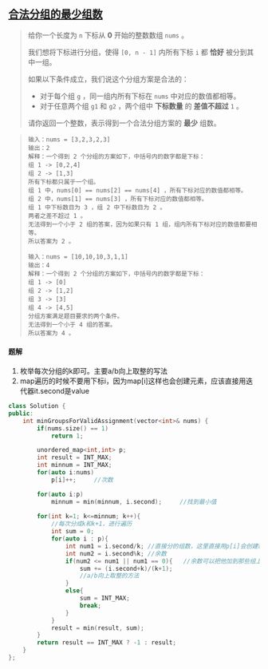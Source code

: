 ## [合法分组的最少组数](https://leetcode.cn/problems/minimum-number-of-groups-to-create-a-valid-assignment/)

> 给你一个长度为 `n` 下标从 **0** 开始的整数数组 `nums` 。
>
> 我们想将下标进行分组，使得 `[0, n - 1]` 内所有下标 `i` 都 **恰好** 被分到其中一组。
>
> 如果以下条件成立，我们说这个分组方案是合法的：
>
> - 对于每个组 `g` ，同一组内所有下标在 `nums` 中对应的数值都相等。
> - 对于任意两个组 `g1` 和 `g2` ，两个组中 **下标数量** 的 **差值不超过** `1` 。
>
> 请你返回一个整数，表示得到一个合法分组方案的 **最少** 组数。

> ```
> 输入：nums = [3,2,3,2,3]
> 输出：2
> 解释：一个得到 2 个分组的方案如下，中括号内的数字都是下标：
> 组 1 -> [0,2,4]
> 组 2 -> [1,3]
> 所有下标都只属于一个组。
> 组 1 中，nums[0] == nums[2] == nums[4] ，所有下标对应的数值都相等。
> 组 2 中，nums[1] == nums[3] ，所有下标对应的数值都相等。
> 组 1 中下标数目为 3 ，组 2 中下标数目为 2 。
> 两者之差不超过 1 。
> 无法得到一个小于 2 组的答案，因为如果只有 1 组，组内所有下标对应的数值都要相等。
> 所以答案为 2 。
> ```
>
> ```
> 输入：nums = [10,10,10,3,1,1]
> 输出：4
> 解释：一个得到 2 个分组的方案如下，中括号内的数字都是下标：
> 组 1 -> [0]
> 组 2 -> [1,2]
> 组 3 -> [3]
> 组 4 -> [4,5]
> 分组方案满足题目要求的两个条件。
> 无法得到一个小于 4 组的答案。
> 所以答案为 4 。
> ```



#### 题解

1. 枚举每次分组的k即可。主要a/b向上取整的写法
2. map遍历的时候不要用下标i，因为map[i]这样也会创建元素，应该直接用迭代器it.second是value

```c++
class Solution {
public:
    int minGroupsForValidAssignment(vector<int>& nums) {
        if(nums.size() == 1)
		    return 1;

	    unordered_map<int,int> p;
	    int result = INT_MAX;
        int minnum = INT_MAX;
	    for(auto i:nums)
		    p[i]++;     //次数

	    for(auto i:p)
		    minnum = min(minnum, i.second);     //找到最小值
	    
	    for(int k=1; k<=minnum; k++){
		    //每次分成k和k+1，进行遍历
		    int sum = 0;
		    for(auto i : p){
			    int num1 = i.second/k; //直接分的组数，这里直接用p[i]会创建新的
			    int num2 = i.second%k; //余数
			    if(num2 <= num1 || num1 == 0){   //余数可以把他加到那些组上
				    sum += (i.second+k)/(k+1);  
                    //a/b向上取整的方法
			    }
			    else{
				    sum = INT_MAX;
				    break;
			    }
		    }
		    result = min(result, sum);
	    }
	    return result == INT_MAX ? -1 : result;
    }
};
```

